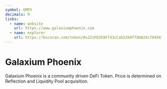 ```yaml
---
symbol: GMPX
decimals: 9
links:
  - name: website
    url: https://www.galaxiumphoenix.com
  - name: explorer
    url: https://bscscan.com/token/0x221FD3FAFfd3cCab2369ffD6A24c7845674787C6
---
```


# Galaxium Phoenix

Galaxium Phoenix is a community driven DeFi Token. Price is determined on Reflection and Liquidity Pool acquisition.
